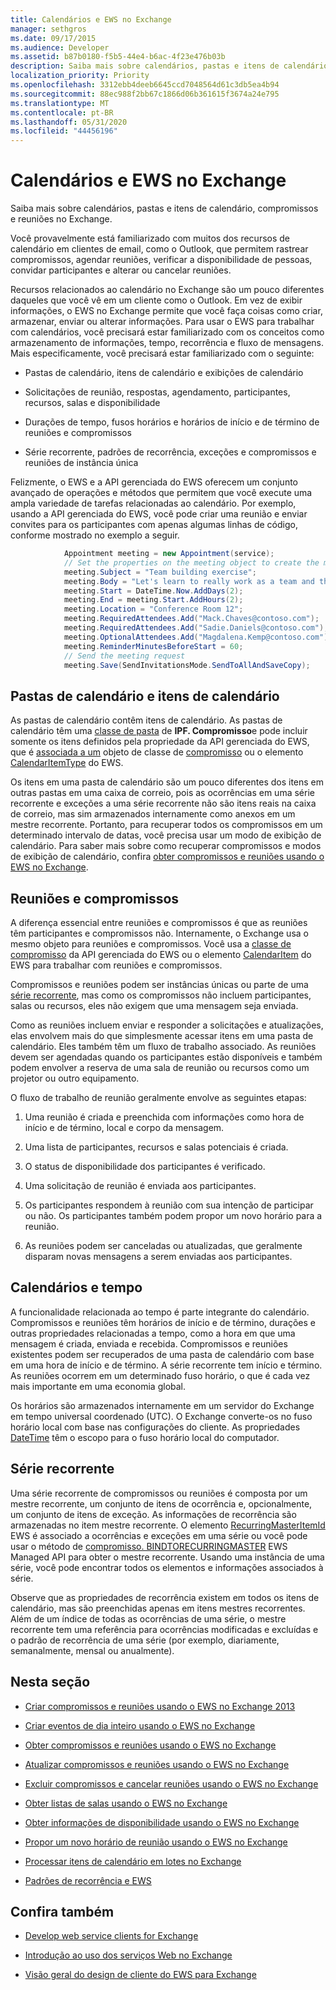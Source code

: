 ```yaml
---
title: Calendários e EWS no Exchange
manager: sethgros
ms.date: 09/17/2015
ms.audience: Developer
ms.assetid: b87b0180-f5b5-44e4-b6ac-4f23e476b03b
description: Saiba mais sobre calendários, pastas e itens de calendário, compromissos e reuniões no Exchange.
localization_priority: Priority
ms.openlocfilehash: 3312ebb4deeb6645ccd7048564d61c3db5ea4b94
ms.sourcegitcommit: 88ec988f2bb67c1866d06b361615f3674a24e795
ms.translationtype: MT
ms.contentlocale: pt-BR
ms.lasthandoff: 05/31/2020
ms.locfileid: "44456196"
---
```

# <a name="calendars-and-ews-in-exchange"></a>Calendários e EWS no Exchange

Saiba mais sobre calendários, pastas e itens de calendário, compromissos e reuniões no Exchange.
  
Você provavelmente está familiarizado com muitos dos recursos de calendário em clientes de email, como o Outlook, que permitem rastrear compromissos, agendar reuniões, verificar a disponibilidade de pessoas, convidar participantes e alterar ou cancelar reuniões.
  
Recursos relacionados ao calendário no Exchange são um pouco diferentes daqueles que você vê em um cliente como o Outlook. Em vez de exibir informações, o EWS no Exchange permite que você faça coisas como criar, armazenar, enviar ou alterar informações. Para usar o EWS para trabalhar com calendários, você precisará estar familiarizado com os conceitos como armazenamento de informações, tempo, recorrência e fluxo de mensagens. Mais especificamente, você precisará estar familiarizado com o seguinte:
  
- Pastas de calendário, itens de calendário e exibições de calendário
    
- Solicitações de reunião, respostas, agendamento, participantes, recursos, salas e disponibilidade
    
- Durações de tempo, fusos horários e horários de início e de término de reuniões e compromissos
    
- Série recorrente, padrões de recorrência, exceções e compromissos e reuniões de instância única
    
Felizmente, o EWS e a API gerenciada do EWS oferecem um conjunto avançado de operações e métodos que permitem que você execute uma ampla variedade de tarefas relacionadas ao calendário. Por exemplo, usando a API gerenciada do EWS, você pode criar uma reunião e enviar convites para os participantes com apenas algumas linhas de código, conforme mostrado no exemplo a seguir.
  
```cs
            Appointment meeting = new Appointment(service);
            // Set the properties on the meeting object to create the meeting.
            meeting.Subject = "Team building exercise";
            meeting.Body = "Let's learn to really work as a team and then have lunch!";
            meeting.Start = DateTime.Now.AddDays(2);
            meeting.End = meeting.Start.AddHours(2);
            meeting.Location = "Conference Room 12";
            meeting.RequiredAttendees.Add("Mack.Chaves@contoso.com");
            meeting.RequiredAttendees.Add("Sadie.Daniels@contoso.com");
            meeting.OptionalAttendees.Add("Magdalena.Kemp@contoso.com");
            meeting.ReminderMinutesBeforeStart = 60;
            // Send the meeting request
            meeting.Save(SendInvitationsMode.SendToAllAndSaveCopy);

```

## <a name="calendar-folders-and-calendar-items"></a>Pastas de calendário e itens de calendário
<a name="bk_CalendarFolder"> </a>

As pastas de calendário contêm itens de calendário. As pastas de calendário têm uma [classe de pasta](https://msdn.microsoft.com/library/0041d135-2869-4612-89a5-d1aa86aa1093%28Office.15%29.aspx) de **IPF. Compromisso**e pode incluir somente os itens definidos pela propriedade da API gerenciada do EWS, que é [associada a um](https://msdn.microsoft.com/library/microsoft.exchange.webservices.data.item.itemclass%28v=exchg.80%29.aspx) objeto de classe de [compromisso](https://msdn.microsoft.com/library/microsoft.exchange.webservices.data.appointment%28v=exchg.80%29.aspx) ou o elemento [CalendarItemType](https://msdn.microsoft.com/library/1feb0788-adf7-4a7c-830c-005214ad930f%28Office.15%29.aspx) do EWS. 
  
Os itens em uma pasta de calendário são um pouco diferentes dos itens em outras pastas em uma caixa de correio, pois as ocorrências em uma série recorrente e exceções a uma série recorrente não são itens reais na caixa de correio, mas sim armazenados internamente como anexos em um mestre recorrente. Portanto, para recuperar todos os compromissos em um determinado intervalo de datas, você precisa usar um modo de exibição de calendário. Para saber mais sobre como recuperar compromissos e modos de exibição de calendário, confira [obter compromissos e reuniões usando o EWS no Exchange](how-to-get-appointments-and-meetings-by-using-ews-in-exchange.md).
  
## <a name="meetings-and-appointments"></a>Reuniões e compromissos
<a name="bk_meetings"> </a>

A diferença essencial entre reuniões e compromissos é que as reuniões têm participantes e compromissos não. Internamente, o Exchange usa o mesmo objeto para reuniões e compromissos. Você usa a [classe de compromisso](https://msdn.microsoft.com/library/microsoft.exchange.webservices.data.appointment%28v=exchg.80%29.aspx) da API gerenciada do EWS ou o elemento [CalendarItem](https://msdn.microsoft.com/library/b0c1fd27-b6da-46e5-88b8-88f00c71ba80%28Office.15%29.aspx) do EWS para trabalhar com reuniões e compromissos. 
  
Compromissos e reuniões podem ser instâncias únicas ou parte de uma [série recorrente](recurrence-patterns-and-ews.md), mas como os compromissos não incluem participantes, salas ou recursos, eles não exigem que uma mensagem seja enviada.
  
Como as reuniões incluem enviar e responder a solicitações e atualizações, elas envolvem mais do que simplesmente acessar itens em uma pasta de calendário. Eles também têm um fluxo de trabalho associado. As reuniões devem ser agendadas quando os participantes estão disponíveis e também podem envolver a reserva de uma sala de reunião ou recursos como um projetor ou outro equipamento.
  
O fluxo de trabalho de reunião geralmente envolve as seguintes etapas:
  
1. Uma reunião é criada e preenchida com informações como hora de início e de término, local e corpo da mensagem.
    
2. Uma lista de participantes, recursos e salas potenciais é criada.
    
3. O status de disponibilidade dos participantes é verificado. 
    
4. Uma solicitação de reunião é enviada aos participantes.
    
5. Os participantes respondem à reunião com sua intenção de participar ou não. Os participantes também podem propor um novo horário para a reunião.
    
6. As reuniões podem ser canceladas ou atualizadas, que geralmente disparam novas mensagens a serem enviadas aos participantes.
    
## <a name="calendars-and-time"></a>Calendários e tempo
<a name="bk_Time"> </a>

A funcionalidade relacionada ao tempo é parte integrante do calendário. Compromissos e reuniões têm horários de início e de término, durações e outras propriedades relacionadas a tempo, como a hora em que uma mensagem é criada, enviada e recebida. Compromissos e reuniões existentes podem ser recuperados de uma pasta de calendário com base em uma hora de início e de término. A série recorrente tem início e término. As reuniões ocorrem em um determinado fuso horário, o que é cada vez mais importante em uma economia global.
  
Os horários são armazenados internamente em um servidor do Exchange em tempo universal coordenado (UTC). O Exchange converte-os no fuso horário local com base nas configurações do cliente. As propriedades [DateTime](https://msdn.microsoft.com/library/9c6ecd4c-779c-4fa5-8082-dd2bc0a751f4%28Office.15%29.aspx) têm o escopo para o fuso horário local do computador. 
  
## <a name="recurring-series"></a>Série recorrente
<a name="bk_recurrence"> </a>

Uma série recorrente de compromissos ou reuniões é composta por um mestre recorrente, um conjunto de itens de ocorrência e, opcionalmente, um conjunto de itens de exceção. As informações de recorrência são armazenadas no item mestre recorrente. O elemento [RecurringMasterItemId](https://msdn.microsoft.com/library/5800b58c-f3d7-4d8f-acc0-d13e02f4e258%28Office.15%29.aspx) EWS é associado a ocorrências e exceções em uma série ou você pode usar o método de [compromisso. BINDTORECURRINGMASTER](https://msdn.microsoft.com/library/dd635978%28v=EXCHG.80%29.aspx) EWS Managed API para obter o mestre recorrente. Usando uma instância de uma série, você pode encontrar todos os elementos e informações associados à série. 
  
Observe que as propriedades de recorrência existem em todos os itens de calendário, mas são preenchidas apenas em itens mestres recorrentes. Além de um índice de todas as ocorrências de uma série, o mestre recorrente tem uma referência para ocorrências modificadas e excluídas e o padrão de recorrência de uma série (por exemplo, diariamente, semanalmente, mensal ou anualmente).
  
## <a name="in-this-section"></a>Nesta seção
<a name="bk_inthissection"> </a>

- [Criar compromissos e reuniões usando o EWS no Exchange 2013](how-to-create-appointments-and-meetings-by-using-ews-in-exchange-2013.md)
    
- [Criar eventos de dia inteiro usando o EWS no Exchange](how-to-create-all-day-events-by-using-ews-in-exchange.md)
    
- [Obter compromissos e reuniões usando o EWS no Exchange](how-to-get-appointments-and-meetings-by-using-ews-in-exchange.md)
    
- [Atualizar compromissos e reuniões usando o EWS no Exchange](how-to-update-appointments-and-meetings-by-using-ews-in-exchange.md)
    
- [Excluir compromissos e cancelar reuniões usando o EWS no Exchange](how-to-delete-appointments-and-cancel-meetings-by-using-ews-in-exchange.md)
    
- [Obter listas de salas usando o EWS no Exchange](how-to-get-room-lists-by-using-ews-in-exchange.md)
    
- [Obter informações de disponibilidade usando o EWS no Exchange](how-to-get-free-busy-information-by-using-ews-in-exchange.md)
    
- [Propor um novo horário de reunião usando o EWS no Exchange](how-to-propose-a-new-meeting-time-by-using-ews-in-exchange.md)
    
- [Processar itens de calendário em lotes no Exchange](how-to-process-calendar-items-in-batches-in-exchange.md)
    
- [Padrões de recorrência e EWS](recurrence-patterns-and-ews.md)
    
## <a name="see-also"></a>Confira também


- [Develop web service clients for Exchange](develop-web-service-clients-for-exchange.md)
    
- [Introdução ao uso dos serviços Web no Exchange](start-using-web-services-in-exchange.md)
    
- [Visão geral do design de cliente do EWS para Exchange](ews-client-design-overview-for-exchange.md)
    

